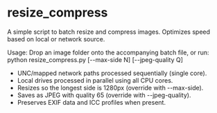 # resize_compress
A simple script to batch resize and compress images. Optimizes speed based on local or network source.

Usage: Drop an image folder onto the accompanying batch file, or run:
python resize_compress.py <folder> [--max-side N] [--jpeg-quality Q]
    
- UNC/mapped network paths processed sequentially (single core).
- Local drives processed in parallel using all CPU cores.
- Resizes so the longest side is 1280px (override with --max-side).
- Saves as JPEG with quality 65 (override with --jpeg-quality).
- Preserves EXIF data and ICC profiles when present.

